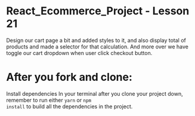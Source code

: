 # React_Ecommerce_Project - Lesson 21

Design our cart page a bit and added styles to it, and also display total of products and made a selector for that calculation. And more over we have toggle our cart dropdown when user click checkout button.

# After you fork and clone:
Install dependencies
In your terminal after you clone your project down, remember to run either <code>yarn</code> or <code>npm install</code> to build all the dependencies in the project.

